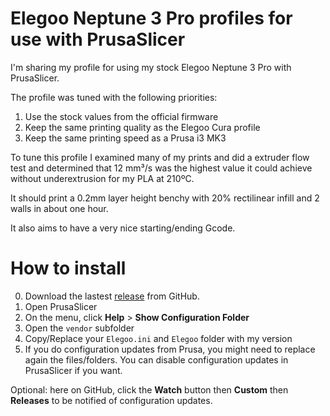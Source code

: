 # Elegoo Neptune 3 Pro profiles for use with PrusaSlicer

I'm sharing my profile for using my stock Elegoo Neptune 3 Pro with PrusaSlicer.

The profile was tuned with the following priorities:

1. Use the stock values from the official firmware
2. Keep the same printing quality as the Elegoo Cura profile
3. Keep the same printing speed as a Prusa i3 MK3

To tune this profile I examined many of my prints and did a extruder flow test and determined that 12 mm³/s was the highest value it could achieve without underextrusion for my PLA at 210ºC.

It should print a 0.2mm layer height benchy with 20% rectilinear infill and 2 walls in about one hour.

It also aims to have a very nice starting/ending Gcode.

# How to install

0. Download the lastest [release](https://github.com/RuiNelson/Neptune3ProProfileForPrusaSlicer/releases) from GitHub.
1. Open PrusaSlicer
2. On the menu, click **Help** > **Show Configuration Folder**
3. Open the `vendor` subfolder
4. Copy/Replace your `Elegoo.ini` and `Elegoo` folder with my version
5. If you do configuration updates from Prusa, you might need to replace again the files/folders. You can disable configuration updates in PrusaSlicer if you want.

Optional: here on GitHub, click the **Watch** button then **Custom**  then **Releases** to be notified of configuration updates.
